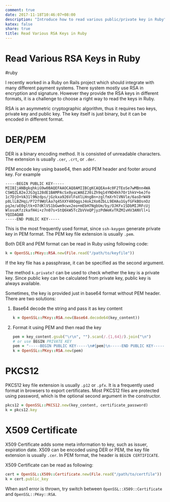 ```yaml
---
comment: true
date: 2017-11-18T10:46:07+08:00
description: "Introduce how to read various public/private key in Ruby"
katex: false
share: true
title: Read Various RSA Keys in Ruby
---
```


# Read Various RSA Keys in Ruby

#ruby

I recently worked in a Ruby on Rails project which should integrate with many different payment systems. There system mostly use RSA in encryption and signature. However they provide the RSA keys in different formats, it is a challenge to choose a right way to read the keys in Ruby.

RSA is an asymmetric cryptographic algorithm, thus it requires two keys, private key and public key. The key itself is just binary, but it can be encoded in different format.

<!--more-->

# DER/PEM

DER is a binary encoding method. It is consisted of unreadable characters. The extension is usually `.cer`, `.crt`, or `.der`.

PEM encode key using base64, then add PEM header and footer around key. For example

```
-----BEGIN PUBLIC KEY-----
MIIBIjANBgkqhkiG9w0BAQEFAAOCAQ8AMIIBCgKCAQEAx4c0F2TEoSe7wMBnn4WA
CSWQZL82eJJG3g128dE1BAMPAcSx0yaLWAEZJ0iZh9q14YND4kh7Or1hkV+beJfo
1c7DjO+VA31l9Nzdps/jGzkxa926VlFoXlLHngBn+zglfmXrhlVNVle/6asDrW49
p8LlLBZHqi/P72f9WUlAa7q45XXY48OqgsJ4ok2Xo0ZbLL9EHAu1GyfGFkBOsnOz
pqJe/aE0gltk+O7dKlVS1bGwm9cwx2eo+mEbH7NgbUm/by/OJKFx1SDbMIJRFcUj
WlosuKfzzkafH4i+z7n07s+StQ6kW5TcZbVVeQPjyzPdWeKvTRZMIvHV3ANVll+i
YQIDAQAB
-----END PUBLIC KEY-----
```

This is the most frequently used format, since `ssh-keygen` generate private key in PEM format. The PEM key file extension is usually `.pem`.

Both DER and PEM format can be read in Ruby using following code:

```ruby
k = OpenSSL::PKey::RSA.new(File.read("/path/to/keyfile"))
```

If the key file has a passphrase, it can be specified as the second argument.

The method `k.private?` can be used to check whether the key is a private key. Since public key can be calculated from private key, public key is always available.

Sometimes, the key is provided just in base64 format without PEM header. There are two solutions:

1. Base64 decode the string and pass it as key content

    ```ruby
    k = OpenSSL::PKey::RSA.new(Base64.decode64(key_content))
    ```

2. Format it using PEM and then read the key

    ```ruby
    pem = key_content.gsub("\r\n", "").scan(/.{1,64}/).join("\n")
    # or use BEGIN PRIVATE KEY
    pem = "-----BEGIN PUBLIC KEY-----\n#{pem}\n-----END PUBLIC KEY-----\n"
    k = OpenSSL::PKey::RSA.new(pem)                        
    ```

# PKCS12

PKCS12 key file extension is usually `.p12` or `.pfx`. It is a frequently used format in browsers to export certificates. Most PKCS12 files are protected using password, which is the optional second argument in the constructor.

```ruby
pkcs12 = OpenSSL::PKCS12.new(key_content, certificate_password)
k = pkcs12.key
```

# X509 Certificate

X509 Certificate adds some meta information to key, such as issuer, expiration date. X509 can be encoded using DER or PEM, the key file extension is usually `.cer`. In PEM format, the header is `BEGIN CERTIFICATE`.

X509 Certificate can be read as following:

```ruby
cert = OpenSSL::X509::Certificate.new(File.read("/path/to/certfile"))
k = cert.public_key
```

When asn1 error is thrown, try switch between `OpenSSL::X509::Certificate` and `OpenSSL::PKey::RSA`.

